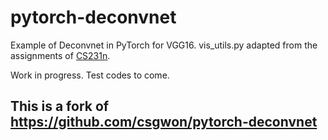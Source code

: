 # pytorch-deconvnet

Example of Deconvnet in PyTorch for VGG16.  vis_utils.py adapted from the assignments of [CS231n](http://cs231n.github.io/).

Work in progress.  Test codes to come.

## This is a fork of https://github.com/csgwon/pytorch-deconvnet

